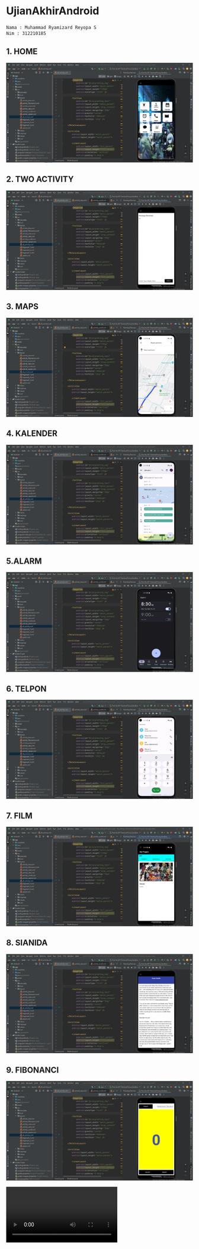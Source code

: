 # UjianAkhirAndroid
```
Nama : Muhammad Ryamizard Reyopa S
Nim : 312210185
```
## 1. HOME
![img](https://github.com/MuhammadRyamizardReyopaS/UjianAkhirAndroid/blob/main/foto1.PNG)
## 2. TWO ACTIVITY
![img](https://github.com/MuhammadRyamizardReyopaS/UjianAkhirAndroid/blob/main/foto2.PNG)
## 3. MAPS
![img](https://github.com/MuhammadRyamizardReyopaS/UjianAkhirAndroid/blob/main/foto3.PNG)
## 4. KALENDER
![img](https://github.com/MuhammadRyamizardReyopaS/UjianAkhirAndroid/blob/main/foto4.PNG)
## 5.ALARM
![img](https://github.com/MuhammadRyamizardReyopaS/UjianAkhirAndroid/blob/main/foto5.PNG)
## 6. TELPON
![img](https://github.com/MuhammadRyamizardReyopaS/UjianAkhirAndroid/blob/main/foto6.PNG)
## 7. FILM
![img](https://github.com/MuhammadRyamizardReyopaS/UjianAkhirAndroid/blob/main/foto7.PNG)
## 8. SIANIDA
![img](https://github.com/MuhammadRyamizardReyopaS/UjianAkhirAndroid/blob/main/foto8.PNG)
## 9. FIBONANCI
![img](https://github.com/MuhammadRyamizardReyopaS/UjianAkhirAndroid/blob/main/foto9.PNG)

![img](E:\tugasandro\Screen_recording_20240115_151748.webm)
